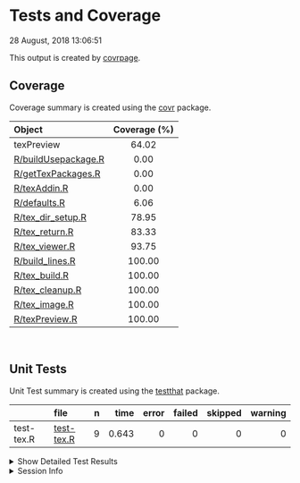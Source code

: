 Tests and Coverage
================
28 August, 2018 13:06:51

This output is created by
[covrpage](https://github.com/yonicd/covrpage).

## Coverage

Coverage summary is created using the
[covr](https://github.com/r-lib/covr) package.

| Object                                        | Coverage (%) |
| :-------------------------------------------- | :----------: |
| texPreview                                    |    64.02     |
| [R/buildUsepackage.R](../R/buildUsepackage.R) |     0.00     |
| [R/getTexPackages.R](../R/getTexPackages.R)   |     0.00     |
| [R/texAddin.R](../R/texAddin.R)               |     0.00     |
| [R/defaults.R](../R/defaults.R)               |     6.06     |
| [R/tex\_dir\_setup.R](../R/tex_dir_setup.R)   |    78.95     |
| [R/tex\_return.R](../R/tex_return.R)          |    83.33     |
| [R/tex\_viewer.R](../R/tex_viewer.R)          |    93.75     |
| [R/build\_lines.R](../R/build_lines.R)        |    100.00    |
| [R/tex\_build.R](../R/tex_build.R)            |    100.00    |
| [R/tex\_cleanup.R](../R/tex_cleanup.R)        |    100.00    |
| [R/tex\_image.R](../R/tex_image.R)            |    100.00    |
| [R/texPreview.R](../R/texPreview.R)           |    100.00    |

<br>

## Unit Tests

Unit Test summary is created using the
[testthat](https://github.com/r-lib/testthat)
package.

|            | file                              | n |  time | error | failed | skipped | warning |
| ---------- | :-------------------------------- | -: | ----: | ----: | -----: | ------: | ------: |
| test-tex.R | [test-tex.R](testthat/test-tex.R) | 9 | 0.643 |     0 |      0 |       0 |       0 |

<details closed>

<summary> Show Detailed Test Results
</summary>

| file                                   | context           | test                                          | status | n |  time |
| :------------------------------------- | :---------------- | :-------------------------------------------- | :----- | -: | ----: |
| [test-tex.R](testthat/test-tex.R#L31)  | core tex function | porting to tex: files generated               | PASS   | 1 | 0.017 |
| [test-tex.R](testthat/test-tex.R#L35)  | core tex function | porting to tex: class of output               | PASS   | 1 | 0.001 |
| [test-tex.R](testthat/test-tex.R#L49)  | core tex function | porting to tex no filedir: no files generated | PASS   | 1 | 0.002 |
| [test-tex.R](testthat/test-tex.R#L53)  | core tex function | porting to tex no filedir: class of output    | PASS   | 1 | 0.001 |
| [test-tex.R](testthat/test-tex.R#L67)  | core tex function | keep pdf as an output: files generated        | PASS   | 1 | 0.002 |
| [test-tex.R](testthat/test-tex.R#L71)  | core tex function | keep pdf as an output: class of output        | PASS   | 1 | 0.002 |
| [test-tex.R](testthat/test-tex.R#L84)  | core tex function | html output: print to console the html script | PASS   | 1 | 0.614 |
| [test-tex.R](testthat/test-tex.R#L99)  | core tex function | use svg device: check if file created         | PASS   | 1 | 0.002 |
| [test-tex.R](testthat/test-tex.R#L127) | core tex function | tex lines directly input: validate benchmark  | PASS   | 1 | 0.002 |

</details>

<details>

<summary> Session Info </summary>

| Field    | Value                               |
| :------- | :---------------------------------- |
| Version  | R version 3.5.0 (2018-04-23)        |
| Platform | x86\_64-apple-darwin15.6.0 (64-bit) |
| Running  | macOS High Sierra 10.13.5           |
| Language | en\_US                              |
| Timezone | America/New\_York                   |

| Package  | Version |
| :------- | :------ |
| testthat | 2.0.0   |
| covr     | 3.1.0   |
| covrpage | 0.0.52  |

</details>

<!--- Final Status : pass --->
